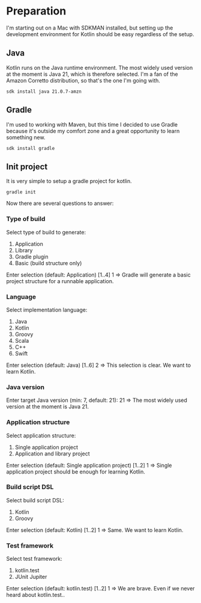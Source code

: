 # Preparation

I'm starting out on a Mac with SDKMAN installed, but setting up the development environment for Kotlin should be easy regardless of
the setup.

## Java

Kotlin runs on the Java runtime environment. The most widely used version at the moment is Java 21, which is therefore selected.
I'm a fan of the Amazon Corretto distribution, so that's the one I'm going with.

`sdk install java 21.0.7-amzn`

## Gradle

I'm used to working with Maven, but this time I decided to use Gradle because it's outside my comfort zone and a great opportunity
to learn something new.

`sdk install gradle`

## Init project

It is very simple to setup a gradle project for kotlin.

`gradle init`

Now there are several questions to answer:

### Type of build

Select type of build to generate:

1. Application
2. Library
3. Gradle plugin
4. Basic (build structure only)

Enter selection (default: Application) [1..4] 1
=> Gradle will generate a basic project structure for a runnable application.

### Language

Select implementation language:

1. Java
2. Kotlin
3. Groovy
4. Scala
5. C++
6. Swift

Enter selection (default: Java) [1..6] 2
=> This selection is clear. We want to learn Kotlin.

### Java version

Enter target Java version (min: 7, default: 21): 21
=> The most widely used version at the moment is Java 21.

### Application structure

Select application structure:

1. Single application project
2. Application and library project

Enter selection (default: Single application project) [1..2] 1
=> Single application project should be enough for learning Kotlin.

### Build script DSL

Select build script DSL:

1. Kotlin
2. Groovy

Enter selection (default: Kotlin) [1..2] 1
=> Same. We want to learn Kotlin.

### Test framework

Select test framework:

1. kotlin.test
2. JUnit Jupiter

Enter selection (default: kotlin.test) [1..2] 1
=> We are brave. Even if we never heard about kotlin.test..



